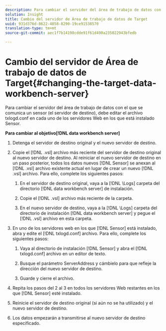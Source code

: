 ```yaml
---
description: Para cambiar el servidor del área de trabajo de datos con el que se comunica un sensor (el servidor de destino), debe editar el archivo txlogd.conf en cada uno de los servidores Web en los que está instalado Sensor.
solution: Insight
title: Cambio del servidor de Área de trabajo de datos de Target
uuid: 931d376d-8622-4858-8290-19ce91538570
translation-type: tm+mt
source-git-commit: aec1f7b14198cdde91f61d490a235022943bfedb

---
```



# Cambio del servidor de Área de trabajo de datos de Target{#changing-the-target-data-workbench-server}

Para cambiar el servidor del área de trabajo de datos con el que se comunica un sensor (el servidor de destino), debe editar el archivo txlogd.conf en cada uno de los servidores Web en los que está instalado Sensor.

**Para cambiar al objetivo[!DNL data workbench server]**

1. Detenga el servidor de destino original y el nuevo servidor de destino.
1. Copie el [!DNL .vsl] archivo más reciente del servidor de destino original al nuevo servidor de destino. Al reiniciar el nuevo servidor de destino en un paso posterior, todos los datos nuevos [!DNL Sensor] se anexan al [!DNL .vsl] archivo existente actual en lugar de crear un nuevo [!DNL .vsl] archivo. Para ello, complete los siguientes pasos:

   1. En el servidor de destino original, vaya a la [!DNL \Logs] carpeta del directorio [!DNL data workbench server] de instalación.

   1. Copie el [!DNL .vsl] archivo más reciente de la carpeta.
   1. En el nuevo servidor de destino, vaya a la [!DNL \Logs] carpeta del directorio de instalación [!DNL data workbench server] y pegue el [!DNL .vsl] archivo en esta carpeta.

1. En uno de los servidores web en los que [!DNL Sensor] está instalado, abra y edite el [!DNL txlogd.conf] archivo. Para ello, complete los siguientes pasos:

   1. Vaya al directorio de instalación [!DNL Sensor] y abra el [!DNL txlogd.conf] archivo en un editor de texto.

   1. Busque el parámetro ServerAddress y cámbielo para que refleje la dirección del nuevo servidor de destino.
   1. Guarde y cierre el archivo.

1. Repita los pasos del 2 al 3 en todos los servidores Web restantes en los que [!DNL Sensor] esté instalado.
1. Reinicie el servidor de destino original (si aún no se ha utilizado) y el nuevo servidor de destino.
1. Los datos empezarán a transmitirse al nuevo servidor de destino especificado.
